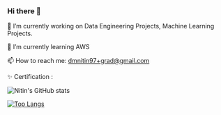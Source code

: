 ### Hi there 👋

 🔭 I’m currently working on Data Engineering Projects, Machine Learning Projects.
 
 🌱 I’m currently learning AWS
 
 📫 How to reach me: dmnitin97+grad@gmail.com

 ✨ Certification : [](https://github.com/NITIN0601/Certifications)
 
 
 ![Nitin's GitHub stats](https://github-readme-stats.vercel.app/api?username=NITIN0601&theme=dark&show_icons=true)
 
 [![Top Langs](https://github-readme-stats.vercel.app/api/top-langs/?username=NITIN0601&layout=pie&theme=dark&show_icons=true)](https://github.com/NITIN0601)
 
<!--
**NITIN0601/NITIN0601** is a ✨ _special_ ✨ repository because its `README.md` (this file) appears on your GitHub profile.

Here are some ideas to get you started:


- 👯 I’m looking to collaborate on ...
- 🤔 I’m looking for help with ...
- 💬 Ask me about ...

- 😄 Pronouns: ...
- ⚡ Fun fact: ...



